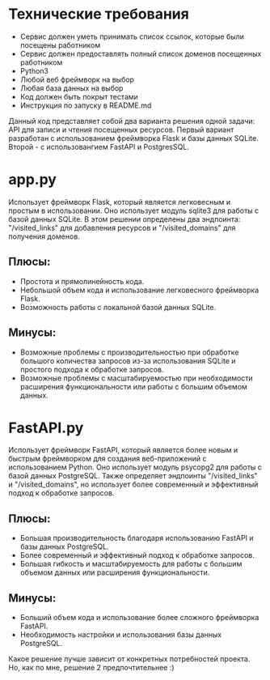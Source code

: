 # Технические требования
- Сервис должен уметь принимать список ссылок, которые были посещены работником
- Сервис должен предоставлять полный список доменов посещенных работником
- Python3
- Любой веб фреймворк на выбор
- Любая база данных на выбор
- Код должен быть покрыт тестами
- Инструкция по запуску в README.md

Данный код представляет собой два варианта решения одной задачи: API для записи и чтения посещенных ресурсов. Первый вариант разработан с использованием фреймворка Flask и базы данных SQLite. Второй - с использовангием FastAPI и PostgresSQL. 

# app.py
Использует фреймворк Flask, который является легковесным и простым в использовании. Оно использует модуль sqlite3 для работы с базой данных SQLite. В этом решении определены два эндпоинта: "/visited_links" для добавления ресурсов и "/visited_domains" для получения доменов.

## Плюсы:

- Простота и прямолинейность кода.
- Небольшой объем кода и использование легковесного фреймворка Flask.
- Возможность работы с локальной базой данных SQLite.

## Минусы:

- Возможные проблемы с производительностью при обработке большого количества запросов из-за использования SQLite и простого подхода к обработке запросов.
- Возможные проблемы с масштабируемостью при необходимости расширения функциональности или работы с большим объемом данных.


# FastAPI.py 
Использует фреймворк FastAPI, который является более новым и быстрым фреймворком для создания веб-приложений с использованием Python. Оно использует модуль psycopg2 для работы с базой данных PostgreSQL. Также определяет эндпоинты "/visited_links" и "/visited_domains", но использует более современный и эффективный подход к обработке запросов.

## Плюсы:

- Большая производительность благодаря использованию FastAPI и базы данных PostgreSQL.
- Более современный и эффективный подход к обработке запросов.
- Большая гибкость и масштабируемость для работы с большим объемом данных или расширения функциональности.
## Минусы:

- Больший объем кода и использование более сложного фреймворка FastAPI.
- Необходимость настройки и использования базы данных PostgreSQL.

Какое решение лучше зависит от конкретных потребностей проекта. Но, как по мне, решение 2 предпочтительнее :)
